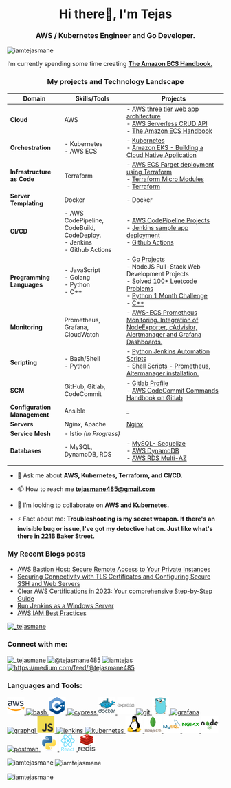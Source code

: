 <h1 align="center">Hi there👋, I'm Tejas</h1>
<h3 align="center">AWS / Kubernetes Engineer and Go Developer.</h3>

<p align="left"> <img src="https://komarev.com/ghpvc/?username=iamtejasmane&label=Profile%20views&color=0e75b6&style=flat" alt="iamtejasmane" /> </p>

I’m currently spending some time creating [**The Amazon ECS Handbook.**](https://github.com/iamtejasmane/aws-ecs-handbook)


<h3 align="center"> My projects and Technology Landscape </h3>


| Domain                       | Skills/Tools                                                                      | Projects                                                                                                                                                                                                                                                                                                                                                                  |
| ---------------------------- | --------------------------------------------------------------------------------- | ------------------------------------------------------------------------------------------------------------------------------------------------------------------------------------------------------------------------------------------------------------------------------------------------------------------------------------------------------------------------- |
| **Cloud**                    | AWS                                                                               | - [AWS three tier web app architecture](https://github.com/iamtejasmane/aws-three-tier-web-app)<br>- [AWS Serverless CRUD API](https://github.com/iamtejasmane/aws-serverless-crud-api)<br>- [The Amazon ECS Handbook](https://github.com/iamtejasmane/aws-ecs-handbook)                                                                                                              |
| **Orchestration**            | - Kubernetes<br>- AWS ECS                                                         | - [Kubernetes](https://github.com/iamtejasmane/kubernetes)<br> - [Amazon EKS - Building a Cloud Native Application](https://github.com/iamtejasmane/aws-eks-web-app-hosting)                                                                                                                                                                                         |
| **Infrastructure as Code**   | Terraform                                                                         | - [AWS ECS Farget deployment using Terraform](https://github.com/iamtejasmane/ecs-farget-microservices-deployment-terraform)<br>- [Terraform Micro Modules](https://github.com/iamtejasmane/aws-terraform-projects)<br>- [Terraform](https://github.com/iamtejasmane/terraform)                                                                                           |
| **Server Templating**        | Docker                                                                            | - Docker                                                                                                                                                                                                                                                                                                                                                                  |
| **CI/CD**                    | - AWS CodePipeline, CodeBuild, CodeDeploy.<br> - Jenkins<br> - Github Actions<br> | - [AWS CodePipeline Projects](https://github.com/iamtejasmane/aws-code-pipeline-repo)<br>- [Jenkins sample app deployment](https://github.com/iamtejasmane/jenkins)<br>- [Github Actions](https://github.com/iamtejasmane/ecs-farget-microservices-deployment-terraform/actions)                                                                                          |
| **Programming Languages**    | - JavaScript<br>- Golang<br>- Python<br>- C++                                     | - [Go Projects](https://github.com/iamtejasmane/go-projects)<br>- NodeJS Full-Stack Web Development Projects<br>- [Solved 100+ Leetcode Problems](https://leetcode.com/iamtejas/)<br>- [Python 1 Month Challenge](https://github.com/iamtejasmane/python-1month-code)<br>- [C++](https://github.com/iamtejasmane/cpp)                                                     |
| **Monitoring**               | Prometheus, Grafana, CloudWatch                                                   | - [AWS-ECS Prometheus Monitoring. Integration of NodeExporter, cAdvisior, Alertmanager and Grafana Dashboards.](https://github.com/iamtejasmane/prometheus-monitoring)                                                                                                                                                                                                    |
| **Scripting**                | - Bash/Shell<br>- Python                                                          | - [Python Jenkins Automation Scripts](https://github.com/iamtejasmane/devops-automation-scripts/tree/main/jenkins)<br>- [Shell Scripts - Prometheus, Altermanager installation.](https://github.com/iamtejasmane/prometheus-monitoring/tree/main/scripts)                                                                                                                 |
| **SCM**                      | GitHub, Gitlab, CodeCommit                                                        | - [Gitlab Profile](https://gitlab.com/tejasmane485)<br>- [AWS CodeCommit Commands Handbook on Gitlab](https://gitlab.com/cicd9353734/aws-codecommit)                                                                                                                                                                                                                      |
| **Configuration Management** | Ansible                                                                           | _                                                                                                                                                                                                                                                                                                                                               |
| **Servers**                  | Nginx, Apache                                                                     | [Nginx](https://github.com/iamtejasmane/aws-three-tier-web-app/blob/9cb39e652ce853908084a81ffe31815688f8d41b/application-code/nginx.conf)                                                                                                                                                                                                                                 |
| **Service Mesh**             | - Istio _(In Progress)_                                                           |                                                                                                                                                                                                                                                                                                                                                                           |
| **Databases**                | - MySQL, DynamoDB, RDS                                                            | - [MySQL- Sequelize](https://github.com/iamtejasmane/ecs-farget-microservices-deployment-terraform/blob/main/backend/cab-assignment-app/db/db.js)<br>- [AWS DynamoDB](https://github.com/iamtejasmane/aws-serverless-crud-api#step1-create-a-dynamodb-table)<br>- [AWS RDS Multi-AZ](https://github.com/iamtejasmane/aws-three-tier-web-app#database-deployment---part-2) |
|                              |


- 💬 Ask me about **AWS, Kubernetes, Terraform, and CI/CD.**

- 📫 How to reach me **tejasmane485@gmail.com**

- 👯 I’m looking to collaborate on **AWS and Kubernetes.**

- ⚡ Fact about me: **Troubleshooting is my secret weapon. If there's an invisible bug or issue, I've got my detective hat on. Just like what's there in 221B Baker Street.**

### My Recent Blogs posts

<!-- BLOG-POST-LIST:START -->
- [AWS Bastion Host: Secure Remote Access to Your Private Instances](https://medium.com/@tejasmane485/aws-bastion-host-secure-remote-access-to-your-private-instances-7012a5a74fb3?source=rss-cc9ef120f3a4------2)
- [Securing Connectivity with TLS Certificates and Configuring Secure SSH and Web Servers](https://medium.com/@tejasmane485/securing-connectivity-with-tls-certificates-and-configuring-secure-ssh-and-web-servers-b3bee617a247?source=rss-cc9ef120f3a4------2)
- [Clear AWS Certifications in 2023: Your comprehensive Step-by-Step Guide](https://medium.com/@tejasmane485/clear-aws-certifications-in-2023-your-comprehensive-step-by-step-guide-be66ea3d6884?source=rss-cc9ef120f3a4------2)
- [Run Jenkins as a Windows Server](https://medium.com/@tejasmane485/run-jenkins-as-a-windows-server-dc3e564266bf?source=rss-cc9ef120f3a4------2)
- [AWS IAM Best Practices](https://medium.com/@tejasmane485/aws-iam-best-practices-f0a554daf69a?source=rss-cc9ef120f3a4------2)
<!-- BLOG-POST-LIST:END -->

<p align="left"> <a href="https://twitter.com/_tejasmane" target="blank"><img src="https://img.shields.io/twitter/follow/_tejasmane?logo=twitter&style=for-the-badge" alt="_tejasmane" /></a> </p>

<h3 align="left">Connect with me:</h3>
<p align="left">
<a href="https://twitter.com/_tejasmane" target="blank"><img align="center" src="https://raw.githubusercontent.com/rahuldkjain/github-profile-readme-generator/master/src/images/icons/Social/twitter.svg" alt="_tejasmane" height="30" width="40" /></a>
<a href="https://medium.com/@tejasmane485" target="blank"><img align="center" src="https://raw.githubusercontent.com/rahuldkjain/github-profile-readme-generator/master/src/images/icons/Social/medium.svg" alt="@tejasmane485" height="30" width="40" /></a>
<a href="https://www.leetcode.com/iamtejas" target="blank"><img align="center" src="https://raw.githubusercontent.com/rahuldkjain/github-profile-readme-generator/master/src/images/icons/Social/leet-code.svg" alt="iamtejas" height="30" width="40" /></a>
<a href="/https://medium.com/feed/@tejasmane485" target="blank"><img align="center" src="https://raw.githubusercontent.com/rahuldkjain/github-profile-readme-generator/master/src/images/icons/Social/rss.svg" alt="https://medium.com/feed/@tejasmane485" height="30" width="40" /></a>
</p>

<h3 align="left">Languages and Tools:</h3>
<p align="left"> <a href="https://aws.amazon.com" target="_blank" rel="noreferrer"> <img src="https://raw.githubusercontent.com/devicons/devicon/master/icons/amazonwebservices/amazonwebservices-original-wordmark.svg" alt="aws" width="40" height="40"/> </a> <a href="https://www.gnu.org/software/bash/" target="_blank" rel="noreferrer"> <img src="https://www.vectorlogo.zone/logos/gnu_bash/gnu_bash-icon.svg" alt="bash" width="40" height="40"/> </a> <a href="https://www.w3schools.com/cpp/" target="_blank" rel="noreferrer"> <img src="https://raw.githubusercontent.com/devicons/devicon/master/icons/cplusplus/cplusplus-original.svg" alt="cplusplus" width="40" height="40"/> </a> <a href="https://www.cypress.io" target="_blank" rel="noreferrer"> <img src="https://raw.githubusercontent.com/simple-icons/simple-icons/6e46ec1fc23b60c8fd0d2f2ff46db82e16dbd75f/icons/cypress.svg" alt="cypress" width="40" height="40"/> </a> <a href="https://www.docker.com/" target="_blank" rel="noreferrer"> <img src="https://raw.githubusercontent.com/devicons/devicon/master/icons/docker/docker-original-wordmark.svg" alt="docker" width="40" height="40"/> </a> <a href="https://expressjs.com" target="_blank" rel="noreferrer"> <img src="https://raw.githubusercontent.com/devicons/devicon/master/icons/express/express-original-wordmark.svg" alt="express" width="40" height="40"/> </a> <a href="https://git-scm.com/" target="_blank" rel="noreferrer"> <img src="https://www.vectorlogo.zone/logos/git-scm/git-scm-icon.svg" alt="git" width="40" height="40"/> </a> <a href="https://golang.org" target="_blank" rel="noreferrer"> <img src="https://raw.githubusercontent.com/devicons/devicon/master/icons/go/go-original.svg" alt="go" width="40" height="40"/> </a> <a href="https://grafana.com" target="_blank" rel="noreferrer"> <img src="https://www.vectorlogo.zone/logos/grafana/grafana-icon.svg" alt="grafana" width="40" height="40"/> </a> <a href="https://graphql.org" target="_blank" rel="noreferrer"> <img src="https://www.vectorlogo.zone/logos/graphql/graphql-icon.svg" alt="graphql" width="40" height="40"/> </a> <a href="https://developer.mozilla.org/en-US/docs/Web/JavaScript" target="_blank" rel="noreferrer"> <img src="https://raw.githubusercontent.com/devicons/devicon/master/icons/javascript/javascript-original.svg" alt="javascript" width="40" height="40"/> </a> <a href="https://www.jenkins.io" target="_blank" rel="noreferrer"> <img src="https://www.vectorlogo.zone/logos/jenkins/jenkins-icon.svg" alt="jenkins" width="40" height="40"/> </a> <a href="https://kubernetes.io" target="_blank" rel="noreferrer"> <img src="https://www.vectorlogo.zone/logos/kubernetes/kubernetes-icon.svg" alt="kubernetes" width="40" height="40"/> </a> <a href="https://www.linux.org/" target="_blank" rel="noreferrer"> <img src="https://raw.githubusercontent.com/devicons/devicon/master/icons/linux/linux-original.svg" alt="linux" width="40" height="40"/> </a> <a href="https://www.mongodb.com/" target="_blank" rel="noreferrer"> <img src="https://raw.githubusercontent.com/devicons/devicon/master/icons/mongodb/mongodb-original-wordmark.svg" alt="mongodb" width="40" height="40"/> </a> <a href="https://www.mysql.com/" target="_blank" rel="noreferrer"> <img src="https://raw.githubusercontent.com/devicons/devicon/master/icons/mysql/mysql-original-wordmark.svg" alt="mysql" width="40" height="40"/> </a> <a href="https://www.nginx.com" target="_blank" rel="noreferrer"> <img src="https://raw.githubusercontent.com/devicons/devicon/master/icons/nginx/nginx-original.svg" alt="nginx" width="40" height="40"/> </a> <a href="https://nodejs.org" target="_blank" rel="noreferrer"> <img src="https://raw.githubusercontent.com/devicons/devicon/master/icons/nodejs/nodejs-original-wordmark.svg" alt="nodejs" width="40" height="40"/> </a> <a href="https://postman.com" target="_blank" rel="noreferrer"> <img src="https://www.vectorlogo.zone/logos/getpostman/getpostman-icon.svg" alt="postman" width="40" height="40"/> </a> <a href="https://www.python.org" target="_blank" rel="noreferrer"> <img src="https://raw.githubusercontent.com/devicons/devicon/master/icons/python/python-original.svg" alt="python" width="40" height="40"/> </a> <a href="https://reactjs.org/" target="_blank" rel="noreferrer"> <img src="https://raw.githubusercontent.com/devicons/devicon/master/icons/react/react-original-wordmark.svg" alt="react" width="40" height="40"/> </a> <a href="https://redis.io" target="_blank" rel="noreferrer"> <img src="https://raw.githubusercontent.com/devicons/devicon/master/icons/redis/redis-original-wordmark.svg" alt="redis" width="40" height="40"/> </a> </p>

<p><img align="left" src="https://github-readme-stats.vercel.app/api/top-langs?username=iamtejasmane&show_icons=true&locale=en&layout=compact" alt="iamtejasmane" /></p>

<p>&nbsp;<img align="center" src="https://github-readme-stats.vercel.app/api?username=iamtejasmane&show_icons=true&locale=en" alt="iamtejasmane" /></p>

<p><img align="center" src="https://github-readme-streak-stats.herokuapp.com/?user=iamtejasmane&" alt="iamtejasmane" /></p>
